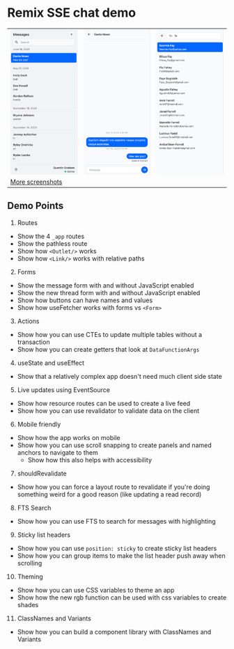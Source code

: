 # Remix SSE chat demo

<table>
  <tr>
    <td>
      <img src="https://github.com/Synvox/remix-chat-sse/blob/main/assets/mobile-3.png?raw=true" alt="Mobile Screenshot">
    </td>
    <td>
      <img src="https://github.com/Synvox/remix-chat-sse/blob/main/assets/mobile-1.png?raw=true" alt="Mobile Screenshot">
    </td>
    <td>
      <img src="https://github.com/Synvox/remix-chat-sse/blob/main/assets/mobile-2.png?raw=true" alt="Mobile Screenshot">
    </td>
  </tr>
  <tr>
    <td colspan="3">
      <a href="https://github.com/Synvox/remix-chat-sse/blob/main/assets">More screenshots</a>
    </td>
  </tr>
</table>

## Demo Points

1. Routes

- Show the 4 `_app` routes
- Show the pathless route
- Show how `<Outlet/>` works
- Show how `<Link/>` works with relative paths

2. Forms

- Show the message form with and without JavaScript enabled
- Show the new thread form with and without JavaScript enabled
- Show how buttons can have names and values
- Show how useFetcher works with forms vs `<Form>`

3. Actions

- Show how you can use CTEs to update multiple tables without a transaction
- Show how you can create getters that look at `DataFunctionArgs`

4. useState and useEffect

- Show that a relatively complex app doesn't need much client side state

5. Live updates using EventSource

- Show how resource routes can be used to create a live feed
- Show how you can use revalidator to validate data on the client

6. Mobile friendly

- Show how the app works on mobile
- Show how you can use scroll snapping to create panels and named anchors to navigate to them
  - Show how this also helps with accessibility

7. shouldRevalidate

- Show how you can force a layout route to revalidate if you're doing something weird for a good reason (like updating a read record)

8. FTS Search

- Show how you can use FTS to search for messages with highlighting

9. Sticky list headers

- Show how you can use `position: sticky` to create sticky list headers
- Show how you can group items to make the list header push away when scrolling

10. Theming

- Show how you can use CSS variables to theme an app
- Show how the new rgb function can be used with css variables to create shades

11. ClassNames and Variants

- Show how you can build a component library with ClassNames and Variants
